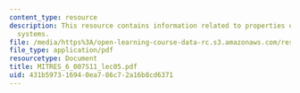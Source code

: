 ```yaml
---
content_type: resource
description: This resource contains information related to properties of linear, time-invariant
  systems.
file: /media/https%3A/open-learning-course-data-rc.s3.amazonaws.com/res-6-007-signals-and-systems-spring-2011/431b597316940ea786c72a16b8cd6371_MITRES_6_007S11_lec05.pdf
file_type: application/pdf
resourcetype: Document
title: MITRES_6_007S11_lec05.pdf
uid: 431b5973-1694-0ea7-86c7-2a16b8cd6371
---
```

